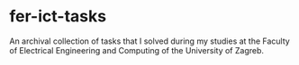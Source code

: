 # fer-ict-tasks
An archival collection of tasks that I solved during my studies at the Faculty of Electrical Engineering and Computing of the University of Zagreb.
